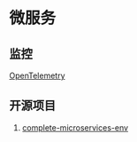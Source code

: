 # 微服务


## 监控
[OpenTelemetry](https://www.jianshu.com/p/4c19591bd7d2)

## 开源项目
1. [complete-microservices-env](https://github.com/juliofalbo/complete-microservices-env?utm_source=gold_browser_extension)
